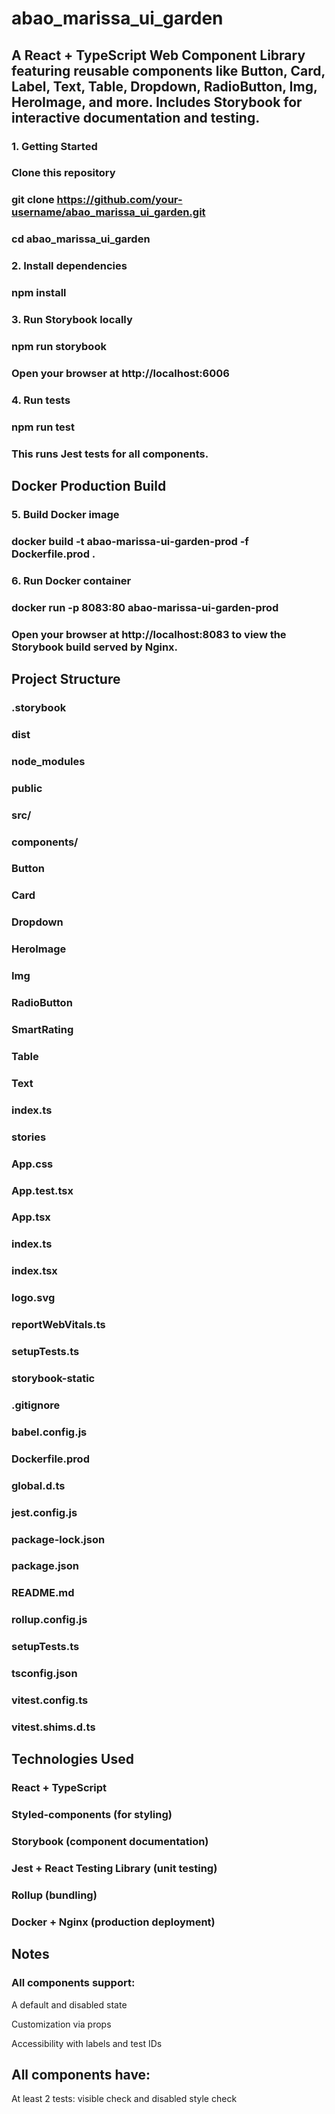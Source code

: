 # abao_marissa_ui_garden
## A React + TypeScript Web Component Library featuring reusable components like Button, Card, Label, Text, Table, Dropdown, RadioButton, Img, HeroImage, and more. Includes Storybook for interactive documentation and testing.

### 1. Getting Started
### Clone this repository
### git clone https://github.com/your-username/abao_marissa_ui_garden.git
### cd abao_marissa_ui_garden

### 2. Install dependencies
### npm install

### 3. Run Storybook locally
### npm run storybook
### Open your browser at http://localhost:6006

### 4. Run tests
### npm run test
### This runs Jest tests for all components.

## Docker Production Build
### 5. Build Docker image
### docker build -t abao-marissa-ui-garden-prod -f Dockerfile.prod .

### 6. Run Docker container
### docker run -p 8083:80 abao-marissa-ui-garden-prod
### Open your browser at http://localhost:8083 to view the Storybook build served by Nginx.

## Project Structure
### .storybook
### dist
### node_modules
### public
### src/
### components/
### Button
### Card
### Dropdown
### HeroImage
### Img
### RadioButton
### SmartRating
### Table
### Text
### index.ts
### stories
### App.css
### App.test.tsx
### App.tsx
### index.ts
### index.tsx
### logo.svg
### reportWebVitals.ts
### setupTests.ts
### storybook-static
### .gitignore
### babel.config.js
### Dockerfile.prod
### global.d.ts
### jest.config.js
### package-lock.json
### package.json
### README.md
### rollup.config.js
### setupTests.ts
### tsconfig.json
### vitest.config.ts
### vitest.shims.d.ts

## Technologies Used
### React + TypeScript
### Styled-components (for styling)
### Storybook (component documentation)
### Jest + React Testing Library (unit testing)
### Rollup (bundling)
### Docker + Nginx (production deployment)

## Notes
### All components support:

A default and disabled state

Customization via props

Accessibility with labels and test IDs

## All components have:

At least 2 tests: visible check and disabled style check